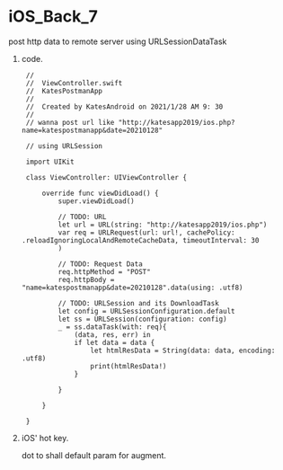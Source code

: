 # iOS_Back_7
post http data to remote server using URLSessionDataTask


1. code.


        //
        //  ViewController.swift
        //  KatesPostmanApp
        //
        //  Created by KatesAndroid on 2021/1/28 AM 9: 30
        //
        // wanna post url like "http://katesapp2019/ios.php?name=katespostmanapp&date=20210128"

        // using URLSession

        import UIKit

        class ViewController: UIViewController {

            override func viewDidLoad() {
                super.viewDidLoad()

                // TODO: URL
                let url = URL(string: "http://katesapp2019/ios.php")
                var req = URLRequest(url: url!, cachePolicy: .reloadIgnoringLocalAndRemoteCacheData, timeoutInterval: 30
                )

                // TODO: Request Data
                req.httpMethod = "POST"
                req.httpBody = "name=katespostmanapp&date=20210128".data(using: .utf8)

                // TODO: URLSession and its DownloadTask
                let config = URLSessionConfiguration.default
                let ss = URLSession(configuration: config)
                _ = ss.dataTask(with: req){
                    (data, res, err) in
                    if let data = data {
                        let htmlResData = String(data: data, encoding: .utf8)
                        print(htmlResData!)
                    }

                }

            }

        }

 2. iOS' hot key.
 
    dot to shall default param for augment.



